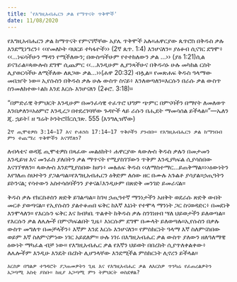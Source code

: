 ```yaml
---
title: 'የእግዚአብሔርን ቃል የማጥናት ጥቅሞች'
date: 11/08/2020
---
```


የእግዚአብሔርን ቃል ከማጥናት የምናገኛቸው አያሌ ጥቅሞች አሉ።ሐዋርያው ጴጥሮስ በቅዱስ ቃሉ እንደሚነግረን፥ ‹‹የመለኮት ባህርይ ተካፋዮች›› (2ኛ ጴጥ. 1:4) እንሆናለን። ያዕቆብ ሲናገር ደግሞ፥ ‹‹…ነፍሳችሁን ማዳን የሚችለውን; በውስጣችሁም የተተከለውን ቃል …›› (ያዕ 1:21)ሲል ይናገራል።ጳውሎስ ደግሞ ሲጨምር ‹‹…እንዲሁም ሊያንጻችሁና በቅዱሳኑ ሁሉ መካከል ርስት ሊያወርሳችሁ ለሚችለው ለጸጋው ቃል…››(ሐዋ 20:32) ብሏል። የመጽሐፍ ቅዱስ ዓላማው መቤዠት ነው። ኢየሱስን በቅዱስ ቃሉ ሁሉ ውስጥ ስናይ፥ እንለወጣለን።እርሱን በራሱ ቃል ውስጥ ስንመለከተው፥ልክ እንደ እርሱ እንሆናለን (2ቆሮ. 3:18)።

“በምድራዊ ትምህርት እንዲሁም በመንፈሳዊ ተፈጥሮ ህግም ጭምር በምናባችን በማየት ለመለወጥ እንበቃለን።አዕምሮ እንዲረጋ በተደረገባቸው ጉዳዮች ላይ ራሱን በሒደት ማመሳሰል ይችላል።”—ኤለን ጂ. ኋይት፤ ዘ ግሬት ኮንትሮቨርሲገጽ. 555 (እንግሊዝኛው)

`2ኛ ጢሞቴዎስ 3:14–17 እና ዮሐንስ 17:14–17 ጥቅሶችን ያንብቡ። የእግዚአብሔርን ቃል ከማንበብ ምን ተጨማሪ ጥቅሞችን እናገኛለን?`

ለብላቴና ወዳጁ ጢሞቴዎስ በጻፈው መልዕክት፥ ሐዋርያው ጳውሎስ ቅዱስ ቃሉን በመታመን እንዲይዝ እና መንፈስ ያለበትን ቃል ማጥናት የሚያስገኘውን ጥቅም እንዲያካፍል ሲያሳስበው እናገኘዋለን። ጳውሎስ እንደሚያስበው ከሆነ፥ መፅሐፍ ቅዱስ ‹‹ለማስተማር…ይጠቅማል።››ዕውነትን እየገለጠ ስህተትን ያጋልጣል።የእግዚአብሔርን ዕቅድም ለሰው ዘር በሙሉ አጉልቶ ያሳያል።ኃጢዓትን   			    ይኮንናል; የሳተውን አስተሳሰባችንን ያቀናል፤እንዲሁም በጽድቅ መንገድ ይመራናል።

ቅዱስ ቃሉ የክርስቶስን ጽድቅ ይገልጣል። ከገዛ ኃጢዓተኛ ማንነታችን አዘቅት ወደራሱ ጽድቅ ውበት መርቶ ያወጣናል። የኢየሱስን ያልተቆጠበ ፍቅር ከእኛ እኔነት የተሞላ ማንነት ጋር ስናወዳድር፥ በመደነቅ እንሞላለን። የእርሱን ፍቅር እና ክብካቤ ጥልቀት ከቅዱስ ቃሉ ስንገነዘብ ሣለ ህይወታችን ይለወጣል። የእርሱን ቃል ለሌሎች በምናካፍልበት ጊዜ፥ እነርሱም ደግሞ በሙላት ይለወጣሉ።ኢየሱስን በቃሉ ውስጥ መግለጥ በመቻላችን፥ እኛም እንደ እርሱ እንሆናለን። የምስክርነት ዓላማ እኛ ስለምናስበው ወይም እኛ ስለምናምነው ነገር አይደለም። ሁሉ ነገሩ በእግዚአብሔር ቃል ውስጥ ያለውን ዘለዓለማዊ ዕውነት ማካፈል ብቻ ነው። የእግዚአብሔር ቃል የእኛን ህይወት በበረከት ሲያጥለቀልቀው፥ ለሌሎችም እንዲሁ እንዴት በረከት ሊሆንላቸው እንደሚችል ምስክርነት ሊኖረን ይችላል።

`እርስዎ በግልዎ ተግዳሮት ያጋጠመዎትን ጊዜ እና የእግዚአብሔር ቃል ለእርስዎ ጥንካሬ የፈጠረልዎትን አጋጣሚ እስቲ ያስቡ። ከዚያ አጋጣሚ ምን ትምህርት ወስደዋል?`